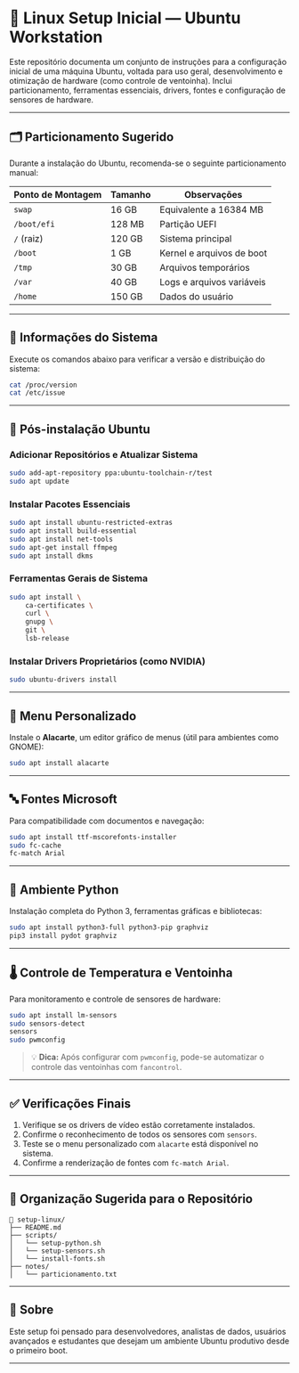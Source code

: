 # 🔧 Linux Setup Inicial — Ubuntu Workstation

Este repositório documenta um conjunto de instruções para a configuração inicial de uma máquina Ubuntu, voltada para uso geral, desenvolvimento e otimização de hardware (como controle de ventoinha). Inclui particionamento, ferramentas essenciais, drivers, fontes e configuração de sensores de hardware.

---

## 🗂️ Particionamento Sugerido

Durante a instalação do Ubuntu, recomenda-se o seguinte particionamento manual:

| Ponto de Montagem | Tamanho     | Observações                    |
|-------------------|-------------|--------------------------------|
| `swap`            | 16 GB       | Equivalente a 16384 MB         |
| `/boot/efi`       | 128 MB      | Partição UEFI                  |
| `/` (raiz)        | 120 GB      | Sistema principal              |
| `/boot`           | 1 GB        | Kernel e arquivos de boot      |
| `/tmp`            | 30 GB       | Arquivos temporários           |
| `/var`            | 40 GB       | Logs e arquivos variáveis      |
| `/home`           | 150 GB      | Dados do usuário               |

---

## 🧾 Informações do Sistema

Execute os comandos abaixo para verificar a versão e distribuição do sistema:

```bash
cat /proc/version
cat /etc/issue
```

---

## 🔧 Pós-instalação Ubuntu

### Adicionar Repositórios e Atualizar Sistema

```bash
sudo add-apt-repository ppa:ubuntu-toolchain-r/test
sudo apt update
```

### Instalar Pacotes Essenciais

```bash
sudo apt install ubuntu-restricted-extras
sudo apt install build-essential
sudo apt install net-tools
sudo apt-get install ffmpeg
sudo apt install dkms
```

### Ferramentas Gerais de Sistema

```bash
sudo apt install \
    ca-certificates \
    curl \
    gnupg \
    git \
    lsb-release
```

### Instalar Drivers Proprietários (como NVIDIA)

```bash
sudo ubuntu-drivers install
```

---

## 🧰 Menu Personalizado

Instale o **Alacarte**, um editor gráfico de menus (útil para ambientes como GNOME):

```bash
sudo apt install alacarte
```

---

## 🔤 Fontes Microsoft

Para compatibilidade com documentos e navegação:

```bash
sudo apt install ttf-mscorefonts-installer
sudo fc-cache
fc-match Arial
```

---

## 🐍 Ambiente Python

Instalação completa do Python 3, ferramentas gráficas e bibliotecas:

```bash
sudo apt install python3-full python3-pip graphviz
pip3 install pydot graphviz
```

---

## 🌡️ Controle de Temperatura e Ventoinha

Para monitoramento e controle de sensores de hardware:

```bash
sudo apt install lm-sensors
sudo sensors-detect
sensors
sudo pwmconfig
```

> 💡 **Dica:** Após configurar com `pwmconfig`, pode-se automatizar o controle das ventoinhas com `fancontrol`.

---

## ✅ Verificações Finais

1. Verifique se os drivers de vídeo estão corretamente instalados.
2. Confirme o reconhecimento de todos os sensores com `sensors`.
3. Teste se o menu personalizado com `alacarte` está disponível no sistema.
4. Confirme a renderização de fontes com `fc-match Arial`.

---

## 📁 Organização Sugerida para o Repositório

```text
📁 setup-linux/
├── README.md
├── scripts/
│   └── setup-python.sh
│   └── setup-sensors.sh
│   └── install-fonts.sh
├── notes/
│   └── particionamento.txt
```

---

## 🧠 Sobre

Este setup foi pensado para desenvolvedores, analistas de dados, usuários avançados e estudantes que desejam um ambiente Ubuntu produtivo desde o primeiro boot.

---